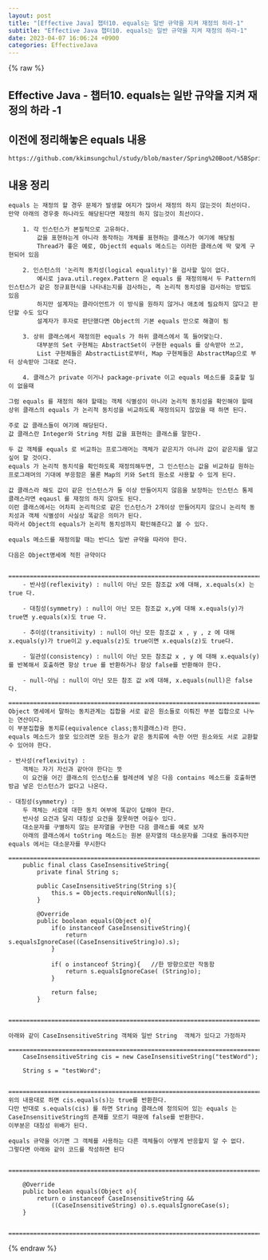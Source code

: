 ```yaml
---  
layout: post  
title: "[Effective Java] 챕터10. equals는 일반 규약을 지켜 재정의 하라-1"  
subtitle: "Effective Java 챕터10. equals는 일반 규약을 지켜 재정의 하라-1"  
date: 2023-04-07 16:06:24 +0900  
categories: EffectiveJava  
---  
```

{% raw %}  
## Effective Java - 챕터10. equals는 일반 규약을 지켜 재정의 하라 -1  
  
## 이전에 정리해놓은 equals 내용  
	https://github.com/kkimsungchul/study/blob/master/Spring%20Boot/%5BSpring%20Boot%5D%20equals%20%EC%82%AC%EC%9A%A9%EB%B2%95%20%EB%B0%8F%20%EC%83%9D%EA%B0%81.txt  
  
## 내용 정리  
	equals 는 재정의 할 경우 문제가 발생할 여지가 많아서 재정의 하지 않는것이 최선이다.  
	만약 아래의 경우중 하나라도 해당된다면 재정의 하지 않는것이 최선이다.  
  
		1. 각 인스턴스가 본질적으로 고유하다.  
			값을 표현하는게 아니라 동작하는 개체를 표현하는 클래스가 여기에 해당됨  
			Thread가 좋은 예로, Object의 equals 메소드는 이러한 클래스에 딱 맞게 구현되어 있음  
  
		2. 인스턴스의 '논리적 동치성(logical equality)'을 검사할 일이 없다.  
			예시로 java.util.regex.Pattern 은 equals 를 재정의해서 두 Pattern의 인스턴스가 같은 정규표현식을 나타내는지를 검사하는, 즉 논리적 동치성을 검사하는 방법도 있음  
			하지만 설계자는 클라이언트가 이 방식을 원하지 않거나 애초에 필요하지 않다고 판단할 수도 있다  
			설계자가 후자로 판단했다면 Object의 기본 equals 만으로 해결이 됨  
  
		3. 상위 클래스에서 재정의한 equals 가 하위 클래스에서 똑 들어맞는다.  
			대부분의 Set 구현체는 AbstractSet이 구현한 equals 를 상속받아 쓰고,  
			List 구현체들은 AbstractList로부터, Map 구현체들은 AbstractMap으로 부터 상속받아 그대로 쓴다.  
  
		4. 클래스가 private 이거나 package-private 이고 equals 메소드를 호출할 일이 없을때  
  
	그럼 equals 를 재정의 해야 할때는 객체 식별성이 아니라 논리적 동치성을 확인해야 할때 상위 클래스의 equals 가 논리적 동치성을 비교하도록 재정의되지 않았을 때 하면 된다.  
  
	주로 값 클래스들이 여기에 해당된다.  
	값 클래스란 Integer와 String 처럼 값을 표현하는 클래스를 말한다.  
  
	두 값 객체를 equals 로 비교하는 프로그래머는 객체가 같은지가 아니라 값이 같은지를 알고 싶어 할 것이다.  
	equals 가 논리적 동치석을 확인하도록 재정의해두면, 그 인스턴스는 값을 비교하길 원하는 프로그래머의 기대에 부응함은 물론 Map의 키와 Set의 원소로 사용할 수 있게 된다.  
  
	값 클래스라 해도 값이 같은 인스턴스가 둘 이상 만들어지지 않음을 보장하는 인스턴스 통제 클래스라면 eqausl 를 재정의 하지 않아도 된다.  
	이런 클래스에서는 어차피 논리적으로 같은 인스턴스가 2개이상 만들어지지 않으니 논리적 동치성과 객체 식별성이 사실상 똑같은 의미가 된다.  
	따라서 Object의 equals가 논리적 동치성까지 확인해준다고 볼 수 있다.  
  
	equals 메소드를 재정의할 때는 반디스 일반 규약을 따라야 한다.  
  
	다음은 Object명세에 적힌 규약이다  
  
		=================================================================================================================  
		- 반사성(reflexivity) : null이 아닌 모든 참조값 x에 대해, x.equals(x) 는 true 다.  
  
		- 대칭성(symmetry) : null이 아닌 모든 참조값 x,y에 대해 x.equals(y)가 true면 y.equals(x)도 true 다.  
  
		- 추이성(transitivity) : null이 아닌 모든 참조값 x , y , z 에 대해 x.equals(y)가 true이고 y.equals(z)도 true이면 x.equals(z)도 true다.  
  
		- 일관성(consistency) : null이 아닌 모든 참조값 x , y 에 대해 x.equals(y)를 반복해서 호출하면 항상 true 를 반환하거나 항상 false를 반환해야 한다.  
  
		- null-아님 : null이 아닌 모든 참조 값 x에 대해, x.equals(null)은 false 다.  
		=================================================================================================================  
	Object 명세에서 말하는 동치관계는 집합을 서로 같은 원소들로 이뤄진 부분 집합으로 나누는 연산이다.  
	이 부분집합을 동치류(equivalence class;동치클래스)라 한다.  
	equals 메소드가 쓸모 있으려면 모든 원소가 같은 동치류에 속한 어떤 원소와도 서로 교환할 수 있어야 한다.  
  
	- 반사성(reflexivity) :  
		객체는 자기 자신과 같아야 한다는 뜻  
		이 요건을 어긴 클래스의 인스턴스를 컬레션에 넣은 다음 contains 메소드를 호출하면 방금 넣은 인스턴스가 없다고 나온다.  
  
	- 대칭성(symmetry) :  
		두 객체는 서로에 대한 동치 여부에 똑같이 답해야 한다.  
		반사성 요건과 달리 대칭성 요건을 잘못하면 어길수 있다.  
		대소문자를 구별하지 않는 문자열을 구현한 다음 클래스를 예로 보자  
		아래의 클래스에서 toString 메소드는 원본 문자열의 대소문자를 그대로 돌려주지만 equals 에서는 대소문자를 무시한다  
		=================================================================================================================  
		public final class CaseInsensitiveString{  
			private final String s;  
  
			public CaseInsensitiveString(String s){  
				this.s = Objects.requireNonNull(s);  
			}  
  
			@Override  
			public boolean equals(Object o){  
				if(o instanceof CaseInsensitiveString){  
					return s.equalsIgnoreCase((CaseInsensitiveString)o).s);  
				}  
  
				if( o instanceof String){	//한 방향으로만 작동함  
					return s.equalsIgnoreCase( (String)o);  
				}  
  
				return false;  
			}  
  
		=================================================================================================================  
  
	아래와 같이 CaseInsensitiveString 객체와 일반 String  객체가 있다고 가정하자  
		=================================================================================================================  
		CaseInsensitiveString cis = new CaseInsensitiveString("testWord");  
  
		String s = "testWord";  
  
		=================================================================================================================  
	위의 내용대로 하면 cis.equals(s)는 true를 반환한다.  
	다만 반대로 s.equals(cis) 를 하면 String 클래스에 정의되어 있는 equals 는 CaseInsensitiveString의 존재를 모르기 때문에 false를 반환한다.  
	이부분은 대칭성 위배가 된다.  
  
	equals 규약을 어기면 그 객체를 사용하는 다른 객체들이 어떻게 반응할지 알 수 없다.  
	그렇다면 아래와 같이 코드를 작성하면 된다  
  
		=================================================================================================================  
  
		@Override  
		public boolean equals(Object o){  
			return o instanceof CaseInsensitiveString &&  
				((CaseInsensitiveString) o).s.equalsIgnoreCase(s);  
		}  
  
		=================================================================================================================  
{% endraw %}